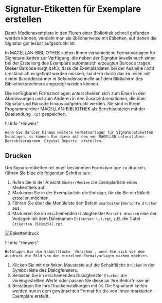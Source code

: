 # Signatur-Etiketten für Exemplare erstellen

Damit Medienexemplare in den Fluren einer Bibliothek schnell gefunden werden können, versieht man sie üblicherweise mit Etiketten, auf denen die Signatur gut lesbar aufgedruckt ist.

In MAGELLAN-BIBLIOTHEK stehen Ihnen verschiedene Formatvorlagen für Signaturetiketten zur Verfügung, die neben der Signatur jeweils auch einen bei der Erstellung des Exemplars automatisch erzeugten Barcode tragen. Dieser Barcode sorgt dafür, dass die Exemplardaten bei der Ausleihe nicht umständlich eingetippt werden müssen, sondern durch das Einlesen mit einem Barcodescanner in Sekundenschnelle auf dem Bildschirm des Bibliotheksrechners angezeigt werden können.

Die verfügbaren Formatvorlagen unterscheiden sich zum Einen in den Abmessungen und zum Anderen in den Zusatzinformationen, die über Signatur und Barcode hinaus aufgedruckt werden. Sie sind in Ihrem Programmordner MAGELLAN-BIBLIOTHEK als Berichtsdateien mit der Dateiendung `.rpt` gespeichert.

!!! info "Hinweis"

    Wenn Sie darüber hinaus weitere Formatvorlagen für Signaturetiketten benötigen, so können Sie diese mit dem von MAGELLAN unterstützen Berichtsprogramm `Crystal Reports` erstellen.

## Drucken

Um Signaturetiketten mit einer bestimmten Formatvorlage zu drucken, führen Sie bitte die folgenden Schritte aus:

1. Rufen Sie in der Ansicht `Bücher/Medien` die Exemplarliste eines Medientitels auf.
2. Markieren Sie in der Exemplarliste die Einträge, für die Sie ein Etikett erstellen möchten.
3. Führen Sie über die Menüleiste den Befehl `Bearbeiten|Berichte drucken` aus.
4. Markieren Sie im erscheinenden Dialogfenster `Bericht drucken` eine der Vorlagen mit dem Dateinamen `Etiketten (…).rpt`, z.B. die Datei `Etiketten (508x254).rpt`.

![Etikettendruck](/assets/images/bibliothek/etikettendruck01.png)


!!! info "Hinweis"

    Betätigen Sie die Schaltfläche `Vorschau`, wenn Sie sich vor dem Ausdruck ein Bild von den einzelnen Formatvorlagen machen möchten.

1. Klicken Sie mit der linken Maustaste auf die Schaltfläche `Drucken` in der Symbolleiste des Dialogfensters.
2. Belassen Sie im erscheinenden Dialogfenster `Drucken` die voreingestellten Werte oder passen Sie diese an Ihre Bedürfnisse an
3. Bestätigen Sie Ihre Druckeinstellungen mit `OK`.
Die Signaturetiketten werden nun in dem gewünschten Format für die von Ihnen markierten Exemplare erstellt.

